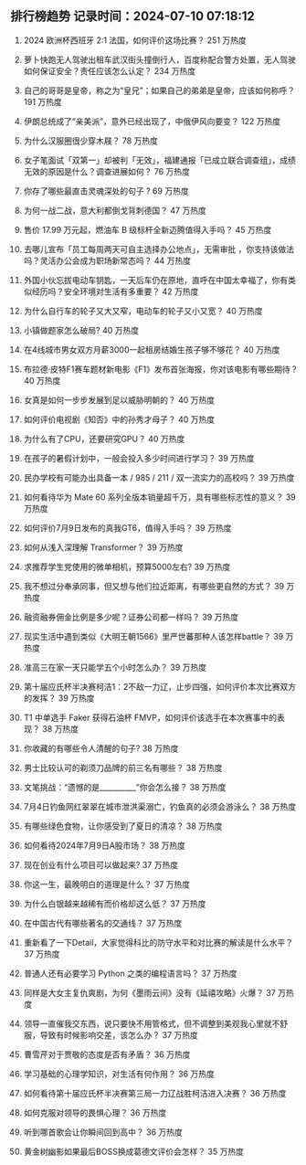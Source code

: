 
## 排行榜趋势 记录时间：2024-07-10 07:18:12
  
  1. 2024 欧洲杯西班牙 2:1 法国，如何评价这场比赛？ 251 万热度
    
  2. 萝卜快跑无人驾驶出租车武汉街头撞倒行人，百度称配合警方处置，无人驾驶如何保证安全？责任应该怎么认定？ 234 万热度
    
  3. 自己的哥哥是皇帝，称之为“皇兄”；如果自己的弟弟是皇帝，应该如何称呼？ 191 万热度
    
  4. 伊朗总统成了“亲美派”，意外已经出现了，中俄伊风向要变？ 122 万热度
    
  5. 为什么汉服圈很少穿木屐？ 78 万热度
    
  6. 女子笔面试「双第一」却被判「无效」，福建通报「已成立联合调查组」，成绩无效的原因是什么？调查进展如何？ 76 万热度
    
  7. 你存了哪些最直击灵魂深处的句子 ? 69 万热度
    
  8. 为何一战二战，意大利都倒戈背刺德国？ 47 万热度
    
  9. 售价 17.99 万元起，燃油车 B 级标杆全新迈腾值得入手吗？ 45 万热度
    
  10. 去哪儿宣布「员工每周两天可自主选择办公地点」，无需审批 ，你支持该做法吗？灵活办公会成为职场新常态吗？ 44 万热度
    
  11. 外国小伙忘拔电动车钥匙，一天后车仍在原地，直呼在中国太幸福了，你有类似经历吗？安全环境对生活有多重要？ 42 万热度
    
  12. 为什么自行车的轮子又大又窄，电动车的轮子又小又宽？ 40 万热度
    
  13. 小镇做题家怎么破局? 40 万热度
    
  14. 在4线城市男女双方月薪3000一起租房结婚生孩子够不够花？ 40 万热度
    
  15. 布拉德·皮特F1赛车题材新电影《F1》发布首张海报，你对该电影有哪些期待？ 40 万热度
    
  16. 女真是如何一步步发展到足以威胁明朝的？ 40 万热度
    
  17. 如何评价电视剧《知否》中的孙秀才母子？ 40 万热度
    
  18. 为什么有了CPU，还要研究GPU？ 40 万热度
    
  19. 在孩子的暑假计划中，一般会投入多少时间进行学习？ 39 万热度
    
  20. 民办学校有可能办出具备一本 / 985 / 211 / 双一流实力的高校吗？ 39 万热度
    
  21. 如何看待华为 Mate  60 系列全版本销量超千万，具有哪些标志性的意义？ 39 万热度
    
  22. 如何评价7月9日发布的真我GT6，值得入手吗？ 39 万热度
    
  23. 如何从浅入深理解 Transformer？ 39 万热度
    
  24. 求推荐学生党使用的微单相机，预算5000左右? 39 万热度
    
  25. 我不想过分奉承同事，但又想与他们拉近距离，有哪些更自然的方式？ 39 万热度
    
  26. 融资融券佣金比例是多少呢？证券公司都一样吗？ 39 万热度
    
  27. 现实生活中遇到类似《大明王朝1566》里严世蕃那种人该怎样battle？ 39 万热度
    
  28. 准高三在家一天只能学五个小时怎么办？ 39 万热度
    
  29. 第十届应氏杯半决赛柯洁1：2不敌一力辽，止步四强，如何评价本次比赛双方的发挥？ 39 万热度
    
  30. T1 中单选手 Faker 获得石油杯 FMVP，如何评价该选手在本次赛事中的表现？ 38 万热度
    
  31. 你收藏的有哪些令人清醒的句子? 38 万热度
    
  32. 男士比较认可的剃须刀品牌的前三名有哪些？ 38 万热度
    
  33. 文笔挑战：“遗憾的是__________”你会怎么接？ 38 万热度
    
  34. 7月4日钓鱼网红翠翠在城市泄洪渠溺亡，钓鱼真的必须会游泳么？ 38 万热度
    
  35. 有哪些绿色食物，让你感受到了夏日的清凉？ 38 万热度
    
  36. 如何看待2024年7月9日A股市场？ 38 万热度
    
  37. 现在创业有什么项目可以做起来? 37 万热度
    
  38. 你这一生，最晚明白的道理是什么？ 37 万热度
    
  39. 为什么白银越来越稀有而价格却这么低？ 37 万热度
    
  40. 在中国古代有哪些著名的交通线？ 37 万热度
    
  41. 重新看了一下Detail，大家觉得科比的防守水平和对比赛的解读是什么水平？ 37 万热度
    
  42. 普通人还有必要学习 Python 之类的编程语言吗？ 37 万热度
    
  43. 同样是大女主复仇爽剧，为何《墨雨云间》没有《延禧攻略》火爆？ 37 万热度
    
  44. 领导一直催我交东西，说只要快不用管格式，但不调整到美观我心里就不舒服，导致有时候影响交差，该怎么办？ 37 万热度
    
  45. 曹雪芹对于贾敬的态度是否有矛盾？ 36 万热度
    
  46. 学习基础的心理学知识，对生活有何作用？ 36 万热度
    
  47. 如何看待第十届应氏杯半决赛第三局一力辽战胜柯洁进入决赛？ 36 万热度
    
  48. 如何克服对领导的畏惧心理？ 36 万热度
    
  49. 听到哪首歌会让你瞬间回到高中？ 36 万热度
    
  50. 黄金树幽影如果最后BOSS换成葛德文评价会怎样？ 35 万热度
    